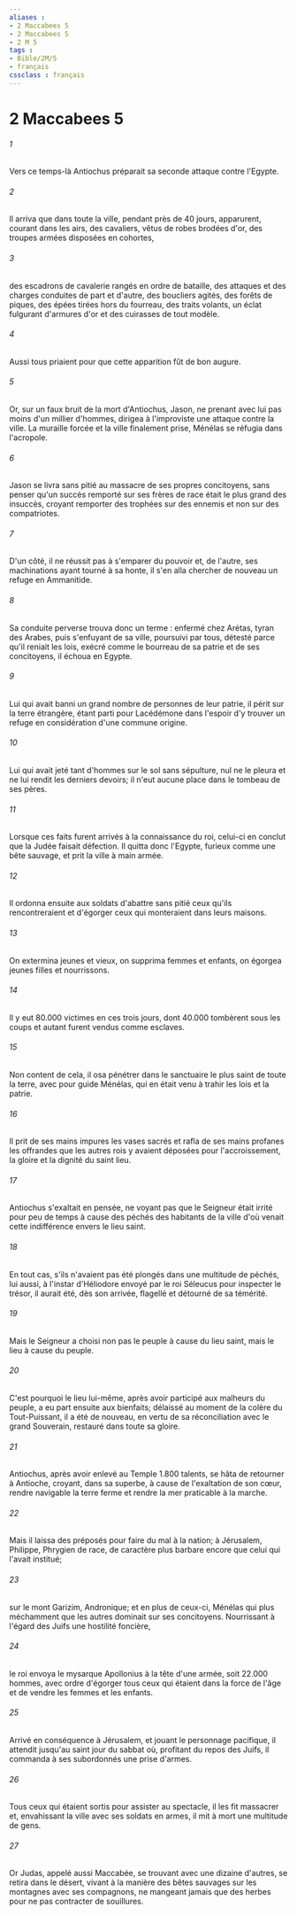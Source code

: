 ```yaml
---
aliases : 
- 2 Maccabees 5
- 2 Maccabees 5
- 2 M 5
tags : 
- Bible/2M/5
- français
cssclass : français
---
```


# 2 Maccabees 5

###### 1
Vers ce temps-là Antiochus préparait sa seconde attaque contre l'Egypte.
###### 2
Il arriva que dans toute la ville, pendant près de 40 jours, apparurent, courant dans les airs, des cavaliers, vêtus de robes brodées d'or, des troupes armées disposées en cohortes,
###### 3
des escadrons de cavalerie rangés en ordre de bataille, des attaques et des charges conduites de part et d'autre, des boucliers agités, des forêts de piques, des épées tirées hors du fourreau, des traits volants, un éclat fulgurant d'armures d'or et des cuirasses de tout modèle.
###### 4
Aussi tous priaient pour que cette apparition fût de bon augure.
###### 5
Or, sur un faux bruit de la mort d'Antiochus, Jason, ne prenant avec lui pas moins d'un millier d'hommes, dirigea à l'improviste une attaque contre la ville. La muraille forcée et la ville finalement prise, Ménélas se réfugia dans l'acropole.
###### 6
Jason se livra sans pitié au massacre de ses propres concitoyens, sans penser qu'un succès remporté sur ses frères de race était le plus grand des insuccès, croyant remporter des trophées sur des ennemis et non sur des compatriotes.
###### 7
D'un côté, il ne réussit pas à s'emparer du pouvoir et, de l'autre, ses machinations ayant tourné à sa honte, il s'en alla chercher de nouveau un refuge en Ammanitide.
###### 8
Sa conduite perverse trouva donc un terme : enfermé chez Arétas, tyran des Arabes, puis s'enfuyant de sa ville, poursuivi par tous, détesté parce qu'il reniait les lois, exécré comme le bourreau de sa patrie et de ses concitoyens, il échoua en Egypte.
###### 9
Lui qui avait banni un grand nombre de personnes de leur patrie, il périt sur la terre étrangère, étant parti pour Lacédémone dans l'espoir d'y trouver un refuge en considération d'une commune origine.
###### 10
Lui qui avait jeté tant d'hommes sur le sol sans sépulture, nul ne le pleura et ne lui rendit les derniers devoirs; il n'eut aucune place dans le tombeau de ses pères.
###### 11
Lorsque ces faits furent arrivés à la connaissance du roi, celui-ci en conclut que la Judée faisait défection. Il quitta donc l'Egypte, furieux comme une bête sauvage, et prit la ville à main armée.
###### 12
Il ordonna ensuite aux soldats d'abattre sans pitié ceux qu'ils rencontreraient et d'égorger ceux qui monteraient dans leurs maisons.
###### 13
On extermina jeunes et vieux, on supprima femmes et enfants, on égorgea jeunes filles et nourrissons.
###### 14
Il y eut 80.000 victimes en ces trois jours, dont 40.000 tombèrent sous les coups et autant furent vendus comme esclaves.
###### 15
Non content de cela, il osa pénétrer dans le sanctuaire le plus saint de toute la terre, avec pour guide Ménélas, qui en était venu à trahir les lois et la patrie.
###### 16
Il prit de ses mains impures les vases sacrés et rafla de ses mains profanes les offrandes que les autres rois y avaient déposées pour l'accroissement, la gloire et la dignité du saint lieu.
###### 17
Antiochus s'exaltait en pensée, ne voyant pas que le Seigneur était irrité pour peu de temps à cause des péchés des habitants de la ville d'où venait cette indifférence envers le lieu saint.
###### 18
En tout cas, s'ils n'avaient pas été plongés dans une multitude de péchés, lui aussi, à l'instar d'Héliodore envoyé par le roi Séleucus pour inspecter le trésor, il aurait été, dès son arrivée, flagellé et détourné de sa témérité.
###### 19
Mais le Seigneur a choisi non pas le peuple à cause du lieu saint, mais le lieu à cause du peuple.
###### 20
C'est pourquoi le lieu lui-même, après avoir participé aux malheurs du peuple, a eu part ensuite aux bienfaits; délaissé au moment de la colère du Tout-Puissant, il a été de nouveau, en vertu de sa réconciliation avec le grand Souverain, restauré dans toute sa gloire.
###### 21
Antiochus, après avoir enlevé au Temple 1.800 talents, se hâta de retourner à Antioche, croyant, dans sa superbe, à cause de l'exaltation de son cœur, rendre navigable la terre ferme et rendre la mer praticable à la marche.
###### 22
Mais il laissa des préposés pour faire du mal à la nation; à Jérusalem, Philippe, Phrygien de race, de caractère plus barbare encore que celui qui l'avait institué;
###### 23
sur le mont Garizim, Andronique; et en plus de ceux-ci, Ménélas qui plus méchamment que les autres dominait sur ses concitoyens. Nourrissant à l'égard des Juifs une hostilité foncière,
###### 24
le roi envoya le mysarque Apollonius à la tête d'une armée, soit 22.000 hommes, avec ordre d'égorger tous ceux qui étaient dans la force de l'âge et de vendre les femmes et les enfants.
###### 25
Arrivé en conséquence à Jérusalem, et jouant le personnage pacifique, il attendit jusqu'au saint jour du sabbat où, profitant du repos des Juifs, il commanda à ses subordonnés une prise d'armes.
###### 26
Tous ceux qui étaient sortis pour assister au spectacle, il les fit massacrer et, envahissant la ville avec ses soldats en armes, il mit à mort une multitude de gens.
###### 27
Or Judas, appelé aussi Maccabée, se trouvant avec une dizaine d'autres, se retira dans le désert, vivant à la manière des bêtes sauvages sur les montagnes avec ses compagnons, ne mangeant jamais que des herbes pour ne pas contracter de souillures.
